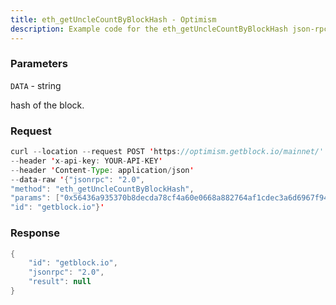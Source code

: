 ```yaml
---
title: eth_getUncleCountByBlockHash - Optimism
description: Example code for the eth_getUncleCountByBlockHash json-rpc method. Сomplete guide on how to use eth_getUncleCountByBlockHash json-rpc in GetBlock.io Web3 documentation.
---
```


### Parameters


`DATA` - string

hash of the block.

### Request

``` java
curl --location --request POST 'https://optimism.getblock.io/mainnet/' 
--header 'x-api-key: YOUR-API-KEY' 
--header 'Content-Type: application/json' 
--data-raw '{"jsonrpc": "2.0",
"method": "eth_getUncleCountByBlockHash",
"params": ["0x56436a935370b8decda78cf4a60e0668a882764af1cdec3a6d6967f944f4dace"],
"id": "getblock.io"}'
```

###  Response

``` java
{
    "id": "getblock.io",
    "jsonrpc": "2.0",
    "result": null
}
```

